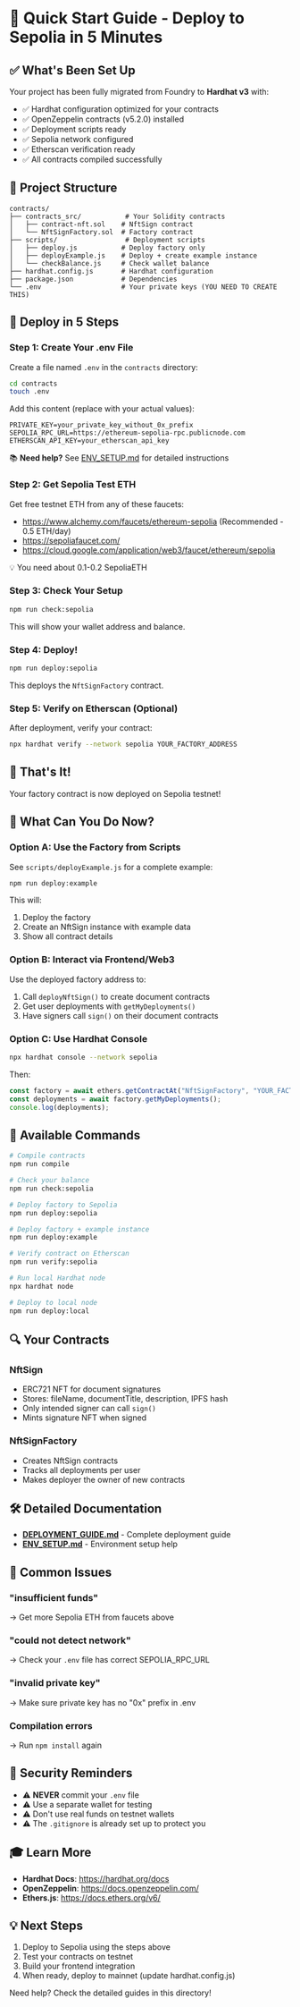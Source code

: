 # 🚀 Quick Start Guide - Deploy to Sepolia in 5 Minutes

## ✅ What's Been Set Up

Your project has been fully migrated from Foundry to **Hardhat v3** with:
- ✅ Hardhat configuration optimized for your contracts
- ✅ OpenZeppelin contracts (v5.2.0) installed
- ✅ Deployment scripts ready
- ✅ Sepolia network configured
- ✅ Etherscan verification ready
- ✅ All contracts compiled successfully

## 📁 Project Structure

```
contracts/
├── contracts_src/           # Your Solidity contracts
│   ├── contract-nft.sol    # NftSign contract
│   └── NftSignFactory.sol  # Factory contract
├── scripts/                 # Deployment scripts
│   ├── deploy.js           # Deploy factory only
│   ├── deployExample.js    # Deploy + create example instance
│   └── checkBalance.js     # Check wallet balance
├── hardhat.config.js       # Hardhat configuration
├── package.json            # Dependencies
└── .env                    # Your private keys (YOU NEED TO CREATE THIS)
```

## 🎯 Deploy in 5 Steps

### Step 1: Create Your .env File

Create a file named `.env` in the `contracts` directory:

```bash
cd contracts
touch .env
```

Add this content (replace with your actual values):

```env
PRIVATE_KEY=your_private_key_without_0x_prefix
SEPOLIA_RPC_URL=https://ethereum-sepolia-rpc.publicnode.com
ETHERSCAN_API_KEY=your_etherscan_api_key
```

📚 **Need help?** See [ENV_SETUP.md](./ENV_SETUP.md) for detailed instructions

### Step 2: Get Sepolia Test ETH

Get free testnet ETH from any of these faucets:
- https://www.alchemy.com/faucets/ethereum-sepolia (Recommended - 0.5 ETH/day)
- https://sepoliafaucet.com/
- https://cloud.google.com/application/web3/faucet/ethereum/sepolia

💡 You need about 0.1-0.2 SepoliaETH

### Step 3: Check Your Setup

```bash
npm run check:sepolia
```

This will show your wallet address and balance.

### Step 4: Deploy!

```bash
npm run deploy:sepolia
```

This deploys the `NftSignFactory` contract.

### Step 5: Verify on Etherscan (Optional)

After deployment, verify your contract:

```bash
npx hardhat verify --network sepolia YOUR_FACTORY_ADDRESS
```

## 🎉 That's It!

Your factory contract is now deployed on Sepolia testnet!

## 📝 What Can You Do Now?

### Option A: Use the Factory from Scripts

See `scripts/deployExample.js` for a complete example:

```bash
npm run deploy:example
```

This will:
1. Deploy the factory
2. Create an NftSign instance with example data
3. Show all contract details

### Option B: Interact via Frontend/Web3

Use the deployed factory address to:
1. Call `deployNftSign()` to create document contracts
2. Get user deployments with `getMyDeployments()`
3. Have signers call `sign()` on their document contracts

### Option C: Use Hardhat Console

```bash
npx hardhat console --network sepolia
```

Then:
```javascript
const factory = await ethers.getContractAt("NftSignFactory", "YOUR_FACTORY_ADDRESS");
const deployments = await factory.getMyDeployments();
console.log(deployments);
```

## 📖 Available Commands

```bash
# Compile contracts
npm run compile

# Check your balance
npm run check:sepolia

# Deploy factory to Sepolia
npm run deploy:sepolia

# Deploy factory + example instance
npm run deploy:example

# Verify contract on Etherscan
npm run verify:sepolia

# Run local Hardhat node
npx hardhat node

# Deploy to local node
npm run deploy:local
```

## 🔍 Your Contracts

### NftSign
- ERC721 NFT for document signatures
- Stores: fileName, documentTitle, description, IPFS hash
- Only intended signer can call `sign()`
- Mints signature NFT when signed

### NftSignFactory
- Creates NftSign contracts
- Tracks all deployments per user
- Makes deployer the owner of new contracts

## 🛠️ Detailed Documentation

- **[DEPLOYMENT_GUIDE.md](./DEPLOYMENT_GUIDE.md)** - Complete deployment guide
- **[ENV_SETUP.md](./ENV_SETUP.md)** - Environment setup help

## 🐛 Common Issues

### "insufficient funds"
→ Get more Sepolia ETH from faucets above

### "could not detect network"
→ Check your `.env` file has correct SEPOLIA_RPC_URL

### "invalid private key"
→ Make sure private key has no "0x" prefix in .env

### Compilation errors
→ Run `npm install` again

## 🔐 Security Reminders

- ⚠️ **NEVER** commit your `.env` file
- ⚠️ Use a separate wallet for testing
- ⚠️ Don't use real funds on testnet wallets
- ⚠️ The `.gitignore` is already set up to protect you

## 🎓 Learn More

- **Hardhat Docs**: https://hardhat.org/docs
- **OpenZeppelin**: https://docs.openzeppelin.com/
- **Ethers.js**: https://docs.ethers.org/v6/

## 💡 Next Steps

1. Deploy to Sepolia using the steps above
2. Test your contracts on testnet
3. Build your frontend integration
4. When ready, deploy to mainnet (update hardhat.config.js)

Need help? Check the detailed guides in this directory!

